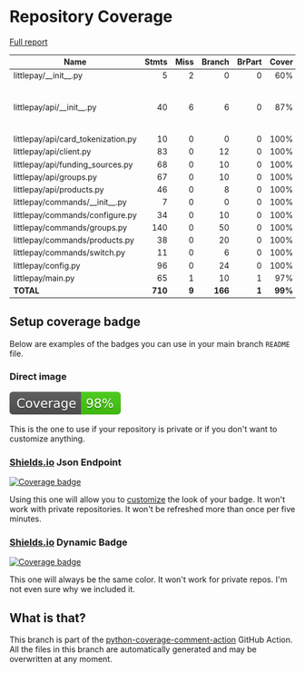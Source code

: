 # Repository Coverage

[Full report](https://htmlpreview.github.io/?https://github.com/cal-itp/littlepay/blob/python-coverage-comment-action-data/htmlcov/index.html)

| Name                                |    Stmts |     Miss |   Branch |   BrPart |   Cover |   Missing |
|------------------------------------ | -------: | -------: | -------: | -------: | ------: | --------: |
| littlepay/\_\_init\_\_.py           |        5 |        2 |        0 |        0 |     60% |       5-7 |
| littlepay/api/\_\_init\_\_.py       |       40 |        6 |        6 |        0 |     87% |73, 90, 105, 118, 138, 157 |
| littlepay/api/card\_tokenization.py |       10 |        0 |        0 |        0 |    100% |           |
| littlepay/api/client.py             |       83 |        0 |       12 |        0 |    100% |           |
| littlepay/api/funding\_sources.py   |       68 |        0 |       10 |        0 |    100% |           |
| littlepay/api/groups.py             |       67 |        0 |       10 |        0 |    100% |           |
| littlepay/api/products.py           |       46 |        0 |        8 |        0 |    100% |           |
| littlepay/commands/\_\_init\_\_.py  |        7 |        0 |        0 |        0 |    100% |           |
| littlepay/commands/configure.py     |       34 |        0 |       10 |        0 |    100% |           |
| littlepay/commands/groups.py        |      140 |        0 |       50 |        0 |    100% |           |
| littlepay/commands/products.py      |       38 |        0 |       20 |        0 |    100% |           |
| littlepay/commands/switch.py        |       11 |        0 |        6 |        0 |    100% |           |
| littlepay/config.py                 |       96 |        0 |       24 |        0 |    100% |           |
| littlepay/main.py                   |       65 |        1 |       10 |        1 |     97% |       137 |
|                           **TOTAL** |  **710** |    **9** |  **166** |    **1** | **99%** |           |


## Setup coverage badge

Below are examples of the badges you can use in your main branch `README` file.

### Direct image

[![Coverage badge](https://raw.githubusercontent.com/cal-itp/littlepay/python-coverage-comment-action-data/badge.svg)](https://htmlpreview.github.io/?https://github.com/cal-itp/littlepay/blob/python-coverage-comment-action-data/htmlcov/index.html)

This is the one to use if your repository is private or if you don't want to customize anything.

### [Shields.io](https://shields.io) Json Endpoint

[![Coverage badge](https://img.shields.io/endpoint?url=https://raw.githubusercontent.com/cal-itp/littlepay/python-coverage-comment-action-data/endpoint.json)](https://htmlpreview.github.io/?https://github.com/cal-itp/littlepay/blob/python-coverage-comment-action-data/htmlcov/index.html)

Using this one will allow you to [customize](https://shields.io/endpoint) the look of your badge.
It won't work with private repositories. It won't be refreshed more than once per five minutes.

### [Shields.io](https://shields.io) Dynamic Badge

[![Coverage badge](https://img.shields.io/badge/dynamic/json?color=brightgreen&label=coverage&query=%24.message&url=https%3A%2F%2Fraw.githubusercontent.com%2Fcal-itp%2Flittlepay%2Fpython-coverage-comment-action-data%2Fendpoint.json)](https://htmlpreview.github.io/?https://github.com/cal-itp/littlepay/blob/python-coverage-comment-action-data/htmlcov/index.html)

This one will always be the same color. It won't work for private repos. I'm not even sure why we included it.

## What is that?

This branch is part of the
[python-coverage-comment-action](https://github.com/marketplace/actions/python-coverage-comment)
GitHub Action. All the files in this branch are automatically generated and may be
overwritten at any moment.